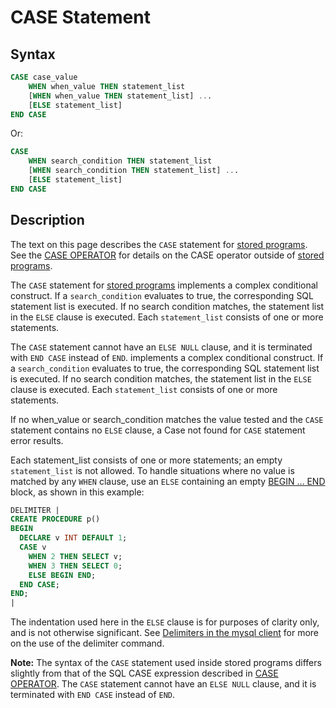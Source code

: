 # CASE Statement

## Syntax

```sql
CASE case_value
    WHEN when_value THEN statement_list
    [WHEN when_value THEN statement_list] ...
    [ELSE statement_list]
END CASE
```

Or:

```sql
CASE
    WHEN search_condition THEN statement_list
    [WHEN search_condition THEN statement_list] ...
    [ELSE statement_list] 
END CASE
```

## Description

The text on this page describes the `CASE` statement for [stored programs](/kb/en/stored-programs-and-views/). See the [CASE OPERATOR](/built-in-functions/control-flow-functions/case-operator) for details on the CASE operator outside of [stored programs](/kb/en/stored-programs-and-views/).

The `CASE` statement for [stored programs](/kb/en/stored-programs-and-views/) implements a complex conditional
construct. If a `search_condition` evaluates to true, the corresponding SQL
statement list is executed. If no search condition matches, the statement list
in the `ELSE` clause is executed. Each `statement_list` consists of one or
more statements.

The `CASE` statement cannot have an `ELSE NULL` clause, and it is
terminated with `END CASE` instead of `END`. implements a complex conditional
construct. If a `search_condition` evaluates to true, the corresponding SQL
statement list is executed. If no search condition matches, the statement list
in the `ELSE` clause is executed. Each `statement_list` consists of one or
more statements.

If no when_value or search_condition matches the value tested and the `CASE`
statement contains no `ELSE` clause, a Case not found for `CASE` statement
error results.

Each statement_list consists of one or more statements; an empty
`statement_list` is not allowed. To handle situations where no value is
matched by any `WHEN` clause, use an `ELSE` containing an
empty [BEGIN ... END](/programming-customizing-mariadb/programmatic-compound-statements/begin-end) block, as shown in this example:

```sql
DELIMITER |
CREATE PROCEDURE p()
BEGIN
  DECLARE v INT DEFAULT 1;
  CASE v
    WHEN 2 THEN SELECT v;
    WHEN 3 THEN SELECT 0;
    ELSE BEGIN END;
  END CASE;
END;
|
```

The indentation used here in the `ELSE` clause is for purposes of clarity only,
and is not otherwise significant. See [Delimiters in the mysql client](/kb/en/delimiters-in-the-mysql-client/) for more on the use of the delimiter command.

<strong>Note:</strong> The syntax of the `CASE` statement used inside stored programs
differs slightly from that of the SQL CASE expression described in
[CASE OPERATOR](/built-in-functions/control-flow-functions/case-operator).
The `CASE` statement cannot have an `ELSE NULL` clause, and it is
terminated with `END CASE` instead of `END`.